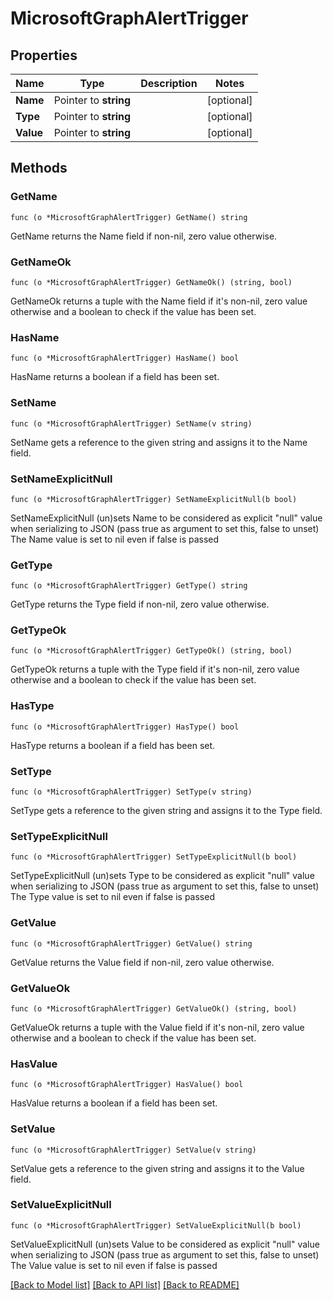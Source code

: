 # MicrosoftGraphAlertTrigger

## Properties

Name | Type | Description | Notes
------------ | ------------- | ------------- | -------------
**Name** | Pointer to **string** |  | [optional] 
**Type** | Pointer to **string** |  | [optional] 
**Value** | Pointer to **string** |  | [optional] 

## Methods

### GetName

`func (o *MicrosoftGraphAlertTrigger) GetName() string`

GetName returns the Name field if non-nil, zero value otherwise.

### GetNameOk

`func (o *MicrosoftGraphAlertTrigger) GetNameOk() (string, bool)`

GetNameOk returns a tuple with the Name field if it's non-nil, zero value otherwise
and a boolean to check if the value has been set.

### HasName

`func (o *MicrosoftGraphAlertTrigger) HasName() bool`

HasName returns a boolean if a field has been set.

### SetName

`func (o *MicrosoftGraphAlertTrigger) SetName(v string)`

SetName gets a reference to the given string and assigns it to the Name field.

### SetNameExplicitNull

`func (o *MicrosoftGraphAlertTrigger) SetNameExplicitNull(b bool)`

SetNameExplicitNull (un)sets Name to be considered as explicit "null" value
when serializing to JSON (pass true as argument to set this, false to unset)
The Name value is set to nil even if false is passed
### GetType

`func (o *MicrosoftGraphAlertTrigger) GetType() string`

GetType returns the Type field if non-nil, zero value otherwise.

### GetTypeOk

`func (o *MicrosoftGraphAlertTrigger) GetTypeOk() (string, bool)`

GetTypeOk returns a tuple with the Type field if it's non-nil, zero value otherwise
and a boolean to check if the value has been set.

### HasType

`func (o *MicrosoftGraphAlertTrigger) HasType() bool`

HasType returns a boolean if a field has been set.

### SetType

`func (o *MicrosoftGraphAlertTrigger) SetType(v string)`

SetType gets a reference to the given string and assigns it to the Type field.

### SetTypeExplicitNull

`func (o *MicrosoftGraphAlertTrigger) SetTypeExplicitNull(b bool)`

SetTypeExplicitNull (un)sets Type to be considered as explicit "null" value
when serializing to JSON (pass true as argument to set this, false to unset)
The Type value is set to nil even if false is passed
### GetValue

`func (o *MicrosoftGraphAlertTrigger) GetValue() string`

GetValue returns the Value field if non-nil, zero value otherwise.

### GetValueOk

`func (o *MicrosoftGraphAlertTrigger) GetValueOk() (string, bool)`

GetValueOk returns a tuple with the Value field if it's non-nil, zero value otherwise
and a boolean to check if the value has been set.

### HasValue

`func (o *MicrosoftGraphAlertTrigger) HasValue() bool`

HasValue returns a boolean if a field has been set.

### SetValue

`func (o *MicrosoftGraphAlertTrigger) SetValue(v string)`

SetValue gets a reference to the given string and assigns it to the Value field.

### SetValueExplicitNull

`func (o *MicrosoftGraphAlertTrigger) SetValueExplicitNull(b bool)`

SetValueExplicitNull (un)sets Value to be considered as explicit "null" value
when serializing to JSON (pass true as argument to set this, false to unset)
The Value value is set to nil even if false is passed

[[Back to Model list]](../README.md#documentation-for-models) [[Back to API list]](../README.md#documentation-for-api-endpoints) [[Back to README]](../README.md)


